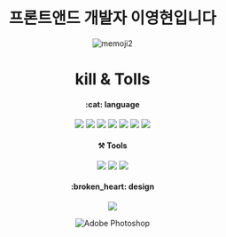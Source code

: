 <div align="center">	
  
   # 프론트앤드 개발자 이영현입니다
</div>
   <div align="center">	
     
  ![memoji2](https://github.com/reeyounghyun/hyun0704/assets/115164041/41baf920-1e0a-407c-944d-6c83b3dd0f8f)

   # kill & Tolls 
  </div>
  
<div align="center">	
   <h4>
      :cat:
     language
   </h4>
  <img src="https://img.shields.io/badge/HTML5-E34F26?style=flat&logo=HTML5&logoColor=white" />
	<img src="https://img.shields.io/badge/CSS3-1572B6?style=flat&logo=CSS3&logoColor=white" />
	<img src="https://img.shields.io/badge/JavaScript-F7DF1E?style=flat&logo=JavaScript&logoColor=white" />	
	<img src="https://img.shields.io/badge/React-61DAFB?style=flat&logo=React&logoColor=white" />
	<img src="https://img.shields.io/badge/StyledComponents-DB7093?style=flat&logo=StyledComponents&logoColor=white" />
	<img src="https://img.shields.io/badge/TailwindCSS-06B6D4?style=flat&logo=TailwindCSS&logoColor=white" />
	<img src="https://img.shields.io/badge/Redux-764abc?style=flat&logo=Redux&logoColor=white" />
</div>

<div align="center">
	<h4>⚒️ Tools</h4>
	<img src="https://img.shields.io/badge/VisualStudioCode-007ACC?style=flat&logo=VisualStudioCode&logoColor=white" />
	<img src="https://img.shields.io/badge/Github-181717?style=flat&logo=github&logoColor=white" />
	<img src="https://img.shields.io/badge/Notion-000000?style=flat&logo=Notion&logoColor=white" />
</div>

  <div align="center">
       <h4>
   :broken_heart:
     design
   </h4>
 	<img src="https://img.shields.io/badge/Figma-F24E1E?style=flat&logo=Figma&logoColor=white" />  
    
  ![Adobe Photoshop](https://img.shields.io/badge/adobe%20photoshop-%2331A8FF.svg?style=for-the-badge&logo=adobe%20photoshop&logoColor=white)
</div>
